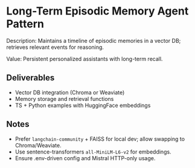 # Long-Term Episodic Memory Agent Pattern

Description: Maintains a timeline of episodic memories in a vector DB; retrieves relevant events for reasoning.

Value: Persistent personalized assistants with long-term recall.

## Deliverables

- Vector DB integration (Chroma or Weaviate)
- Memory storage and retrieval functions
- TS + Python examples with HuggingFace embeddings

## Notes

- Prefer `langchain-community` + FAISS for local dev; allow swapping to Chroma/Weaviate.
- Use sentence-transformers `all-MiniLM-L6-v2` for embeddings.
- Ensure .env-driven config and Mistral HTTP-only usage.
